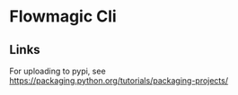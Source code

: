 # Flowmagic Cli

## Links
For uploading to pypi, see https://packaging.python.org/tutorials/packaging-projects/